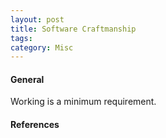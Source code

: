 ```yaml
---
layout: post
title: Software Craftmanship
tags: 
category: Misc
---
```


#### General ####

Working is a minimum requirement.  


#### References ####


